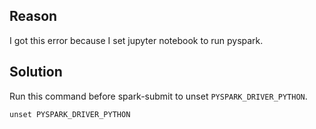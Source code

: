 
## Reason

I got this error because I set jupyter notebook to run pyspark.


## Solution

Run this command before spark-submit to unset `PYSPARK_DRIVER_PYTHON`.

```
unset PYSPARK_DRIVER_PYTHON
```